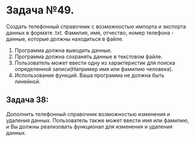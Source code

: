 # Задача №49. 
Создать телефонный справочник с возможностью импорта и экспорта данных в формате .txt. Фамилия, имя, отчество, номер телефона - данные, которые должны находиться в файле.
1. Программа должна выводить данные.
2. Программа должна сохранять данные в текстовом файле.
3. Пользователь может ввести одну из характеристик для поиска определенной записи(Например имя или фамилию человека).
4. Использование функций. Ваша программа не должна быть линейной.

## Задача 38:
Дополнить телефонный справочник возможностью изменения и удаления данных. Пользователь также может ввести имя или фамилию, и Вы должны реализовать функционал для изменения и удаления данных.
